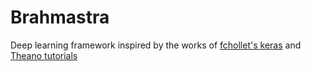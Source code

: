 # Brahmastra

Deep learning framework inspired by the works of [fchollet's keras](https://github.com/fchollet/keras) and [Theano tutorials](deeplearning.net/tutorial/)